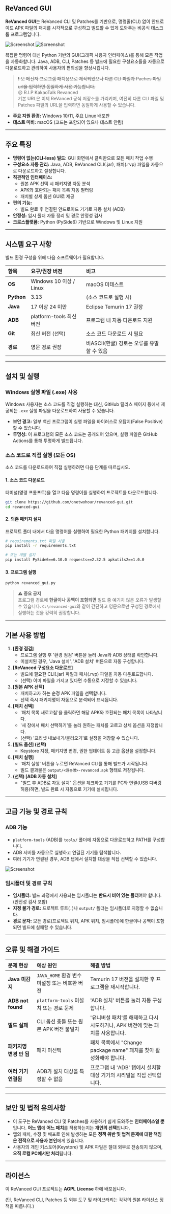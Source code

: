 ## ReVanced GUI

**ReVanced GUI**는 ReVanced CLI 및 Patches를 기반으로, 명령줄(CLI) 없이 안드로이드 APK 파일의 패치를 시각적으로 구성하고 빌드할 수 있게 도와주는 비공식 데스크톱 프로그램입니다.

![Screenshot](/imgs/001.webp)
![Screenshot](/imgs/002.webp)

복잡한 명령어 대신 Python 기반의 GUI(그래픽 사용자 인터페이스)를 통해 모든 작업을 자동화합니다. Java, ADB, CLI, Patches 등 빌드에 필요한 구성요소들을 자동으로 다운로드하고 관리하여 사용자의 편의성을 향상시킵니다.

> ~~❗ 모 메신저 프로그램 패치용으로 제작되었으나 다른 CLI 파일과 Paches 파일 url을 입력하면 동일하게 사용 가능합니다.~~<br>
> 😢 R.I.P KakaoTalk Revanced<br>
> 기본 URL은 이제 ReVanced 공식 저장소를 가리키며,
여전히 다른 CLI 파일 및 Patches 파일의 URL을 입력하면 동일하게 사용할 수 있습니다.

  * **주요 지원 환경:** Windows 10/11, 주요 Linux 배포판
  * **테스트 미비:** macOS (코드는 포함되어 있으나 테스트 안됨)

-----

## 주요 특징

  * **명령어 없는(CLI-less) 빌드:** GUI 화면에서 클릭만으로 모든 패치 작업 수행
  * **구성요소 자동 관리:** Java, ADB, ReVanced CLI(.jar), 패치(.rvp) 파일을 자동으로 다운로드하고 설정합니다.
  * **직관적인 인터페이스:**
      * 원본 APK 선택 시 패키지명 자동 분석
      * APK와 호환되는 패치 목록 자동 필터링
      * 패치별 상세 옵션 GUI로 제공
  * **편의 기능:**
      * 빌드 완료 후 연결된 안드로이드 기기로 자동 설치 (ADB)
  * **안정성:** 임시 폴더 자동 정리 및 경로 안정성 검사
  * **크로스플랫폼:** Python (PySide6) 기반으로 Windows 및 Linux 지원

-----

## 시스템 요구 사항

빌드 환경 구성을 위해 다음 소프트웨어가 필요합니다.

| 항목 | 요구/권장 버전 | 비고 |
| :--- | :--- | :--- |
| **OS** | Windows 10 이상 / Linux | macOS 미테스트 |
| **Python** | 3.13 | (소스 코드로 실행 시) |
| **Java** | 17 이상 24 미만 | Eclipse Temurin 17 권장 |
| **ADB** | platform-tools 최신 버전 | 프로그램 내 자동 다운로드 지원 |
| **Git** | 최신 버전 (선택) | 소스 코드 다운로드 시 필요 |
| **경로** | 영문 경로 권장 | 비ASCII(한글) 경로는 오류를 유발할 수 있음 |

-----

## 설치 및 실행

### Windows 실행 파일 (.exe) 사용

Windows 사용자는 소스 코드를 직접 실행하는 대신, GitHub 릴리스 페이지 등에서 제공되는 `.exe` 실행 파일을 다운로드하여 사용할 수 있습니다.

  * **보안 경고:** 일부 백신 프로그램이 실행 파일을 바이러스로 오탐지(False Positive)할 수 있습니다.
  * **투명성:** 이 프로그램의 모든 소스 코드는 공개되어 있으며, 실행 파일은 GitHub Actions를 통해 투명하게 빌드됩니다.

### 소스 코드로 직접 실행 (모든 OS)

소스 코드를 다운로드하여 직접 실행하려면 다음 단계를 따르십시오.

#### 1\. 소스 코드 다운로드

터미널(명령 프롬프트)을 열고 다음 명령어를 실행하여 프로젝트를 다운로드합니다.

```bash
git clone https://github.com/onetwohour/revanced-gui.git
cd revanced-gui
```

#### 2\. 의존 패키지 설치

프로젝트 폴더 내에서 다음 명령어를 실행하여 필요한 Python 패키지를 설치합니다.

```bash
# requirements.txt 파일 사용
pip install -r requirements.txt

# 또는 개별 설치
pip install PySide6==6.10.0 requests==2.32.5 apkutils2==1.0.0
```

#### 3\. 프로그램 실행

```bash
python revanced_gui.py
```

> **⚠️ 중요 공지**<br>
> 프로그램 경로에 **한글이나 공백이 포함되면** 빌드 중 예기치 않은 오류가 발생할 수 있습니다. `C:\revanced-gui`와 같이 간단하고 영문으로만 구성된 경로에서 실행하는 것을 강력히 권장합니다.

-----

## 기본 사용 방법

1.  **[환경 점검]**
      * 프로그램 실행 후 '환경 점검' 버튼을 눌러 Java와 ADB 상태를 확인합니다.
      * 미설치된 경우, 'Java 설치', 'ADB 설치' 버튼으로 자동 구성합니다.
2.  **[ReVanced 구성요소 다운로드]**
      * 빌드에 필요한 CLI(.jar) 파일과 패치(.rvp) 파일을 자동 다운로드합니다.
      * (선택) 이미 파일을 가지고 있다면 수동으로 지정할 수 있습니다.
3.  **[원본 APK 선택]**
      * 패치하고자 하는 순정 APK 파일을 선택합니다.
      * 선택 즉시 패키지명이 자동으로 분석되어 표시됩니다.
4.  **[패치 선택]**
      * '패치 목록 새로고침'을 클릭하면 해당 APK와 호환되는 패치 목록이 나타납니다.
      * '새 창에서 패치 선택하기'를 눌러 원하는 패치를 고르고 상세 옵션을 지정합니다.
      * (선택) '프리셋 내보내기/불러오기'로 설정을 저장할 수 있습니다.
5.  **[빌드 옵션] (선택)**
      * Keystore 지정, 패키지명 변경, 권한 업데이트 등 고급 옵션을 설정합니다.
6.  **[패치 실행]**
      * '패치 실행' 버튼을 누르면 ReVanced CLI를 통해 빌드가 시작됩니다.
      * 빌드 결과물은 `output/<원본명>-revanced.apk` 형태로 저장됩니다.
7.  **(선택) [ADB 자동 설치]**
      * "빌드 후 ADB로 자동 설치" 옵션을 체크하고 기기를 PC와 연결(USB 디버깅 허용)하면, 빌드 완료 시 자동으로 기기에 설치됩니다.

-----

## 고급 기능 및 경로 규칙

### ADB 기능

  * `platform-tools` (ADB)를 `tools/` 폴더에 자동으로 다운로드하고 PATH를 구성합니다.
  * ADB 서버를 자동으로 실행하고 연결된 기기를 탐색합니다.
  * 여러 기기가 연결된 경우, ADB 탭에서 설치할 대상을 직접 선택할 수 있습니다.

![Screenshot](/imgs/003.webp)

### 임시폴더 및 경로 규칙

  * **임시폴더:** 빌드 과정에서 사용되는 임시폴더는 **반드시 비어 있는 폴더**여야 합니다. (안전성 검사 포함)
  * **지정 불가 경로:** 프로젝트 루트(`.`)나 `output/` 폴더는 임시폴더로 지정할 수 없습니다.
  * **경로 문자:** 모든 경로(프로젝트 위치, APK 위치, 임시폴더)에 한글이나 공백이 포함되면 빌드에 실패할 수 있습니다.

-----

## 오류 및 해결 가이드

| 문제 현상 | 예상 원인 | 해결 방법 |
| :--- | :--- | :--- |
| **Java 미감지** | `JAVA_HOME` 환경 변수 미설정 또는 비호환 버전 | Temurin 17 버전을 설치한 후 프로그램을 재시작합니다. |
| **ADB not found** | `platform-tools` 미설치 또는 경로 문제 | 'ADB 설치' 버튼을 눌러 자동 구성합니다. |
| **빌드 실패** | CLI 옵션 충돌 또는 원본 APK 버전 불일치 | '유니버설 패치'를 해제하고 다시 시도하거나, APK 버전에 맞는 패치를 사용합니다. |
| **패키지명 변경 안 됨** | 패치 미선택 | 패치 목록에서 "Change package name" 패치를 찾아 활성화해야 합니다. |
| **여러 기기 연결됨** | ADB가 설치 대상을 특정할 수 없음 | 프로그램 내 'ADB' 탭에서 설치할 대상 기기의 시리얼을 직접 선택합니다. |

-----

## 보안 및 법적 유의사항

  * 이 도구는 ReVanced CLI 및 Patches를 사용하기 쉽게 도와주는 **인터페이스일 뿐**입니다. **어느 앱**에 **어느 패치**를 적용하는지는 **개인의 선택**입니다.
  * 앱의 패치, 수정 및 배포로 인해 발생하는 모든 **정책 위반 및 법적 문제에 대한 책임은 전적으로 사용자 본인**에게 있습니다.
  * 사용자의 개인 키스토어(Keystore) 및 APK 파일은 절대 외부로 전송되지 않으며, **오직 로컬 PC에서만 처리**됩니다.

-----

## 라이선스

이 ReVanced GUI 프로젝트는 **AGPL License** 하에 배포됩니다.

(단, ReVanced CLI, Patches 등 외부 도구 및 라이브러리는 각각의 원본 라이선스 정책을 따릅니다.)
